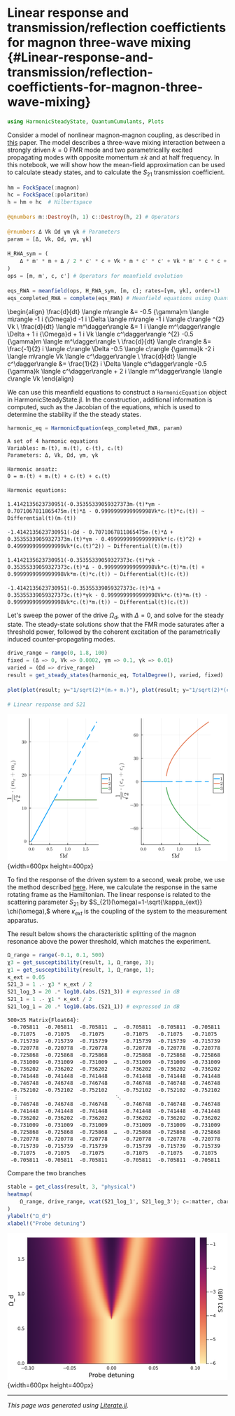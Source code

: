 


# Linear response and transmission/reflection coeffictients for magnon three-wave mixing {#Linear-response-and-transmission/reflection-coeffictients-for-magnon-three-wave-mixing}

```julia
using HarmonicSteadyState, QuantumCumulants, Plots
```


Consider a model of nonlinear magnon-magnon coupling, as described in [this](https://arxiv.org/abs/2506.11527) paper. The model describes  a three-wave mixing interaction between a strongly driven $k=0$ FMR mode and two parametricallly excited propagating modes with opposite momentum $\pm k$ and at half frequency. In this notebook, we will show how the mean-field approximation can be used to calculate steady states, and to calculate the $S_{21}$ transmission coefficient.

```julia
hm = FockSpace(:magnon)
hc = FockSpace(:polariton)
h = hm ⊗ hc  # Hilbertspace

@qnumbers m::Destroy(h, 1) c::Destroy(h, 2) # Operators

@rnumbers Δ Vk Ωd γm γk # Parameters
param = [Δ, Vk, Ωd, γm, γk]

H_RWA_sym = (
    Δ * m' * m + Δ / 2 * c' * c + Vk * m * c' * c' + Vk * m' * c * c + (Ωd * m + Ωd * m')
)
ops = [m, m', c, c'] # Operators for meanfield evolution

eqs_RWA = meanfield(ops, H_RWA_sym, [m, c]; rates=[γm, γk], order=1)
eqs_completed_RWA = complete(eqs_RWA) # Meanfield equations using QuantumCumulants.jl
```

\begin{align}
\frac{d}{dt} \langle m\rangle  &= -0.5 {\gamma}m \langle m\rangle  -1 i {\Omega}d -1 i \Delta \langle m\rangle  -1 i \langle c\rangle ^{2} Vk \\
\frac{d}{dt} \langle m^\dagger\rangle  &= 1 i \langle m^\dagger\rangle  \Delta + 1 i {\Omega}d + 1 i Vk \langle c^\dagger\rangle ^{2} -0.5 {\gamma}m \langle m^\dagger\rangle  \\
\frac{d}{dt} \langle c\rangle  &= \frac{-1}{2} i \langle c\rangle  \Delta -0.5 \langle c\rangle  {\gamma}k -2 i \langle m\rangle  Vk \langle c^\dagger\rangle  \\
\frac{d}{dt} \langle c^\dagger\rangle  &= \frac{1}{2} i \Delta \langle c^\dagger\rangle  -0.5 {\gamma}k \langle c^\dagger\rangle  + 2 i \langle m^\dagger\rangle  \langle c\rangle  Vk
\end{align}


We can use this meanfield equations to construct a `HarmonicEquation` object in HarmonicSteadyState.jl. In the construction, additional information is computed, such as the Jacobian of the equations, which is used to determine the stability if the the steady states.

```julia
harmonic_eq = HarmonicEquation(eqs_completed_RWA, param)
```


```ansi
A set of 4 harmonic equations
Variables: mᵣ(t), mᵢ(t), cᵣ(t), cᵢ(t)
Parameters: Δ, Vk, Ωd, γm, γk

Harmonic ansatz: 
0 = mᵣ(t) + mᵢ(t) + cᵣ(t) + cᵢ(t)

Harmonic equations:

1.4142135623730951(-0.35355339059327373mᵣ(t)*γm - 0.7071067811865475mᵢ(t)*Δ - 0.9999999999999998Vk*cᵣ(t)*cᵢ(t)) ~ Differential(t)(mᵣ(t))

-1.4142135623730951(-Ωd - 0.7071067811865475mᵣ(t)*Δ + 0.35355339059327373mᵢ(t)*γm - 0.4999999999999999Vk*(cᵣ(t)^2) + 0.4999999999999999Vk*(cᵢ(t)^2)) ~ Differential(t)(mᵢ(t))

1.4142135623730951(-0.35355339059327373cᵣ(t)*γk - 0.35355339059327373cᵢ(t)*Δ - 0.9999999999999998Vk*cᵣ(t)*mᵢ(t) + 0.9999999999999998Vk*mᵣ(t)*cᵢ(t)) ~ Differential(t)(cᵣ(t))

-1.4142135623730951(-0.35355339059327373cᵣ(t)*Δ + 0.35355339059327373cᵢ(t)*γk - 0.9999999999999998Vk*cᵣ(t)*mᵣ(t) - 0.9999999999999998Vk*cᵢ(t)*mᵢ(t)) ~ Differential(t)(cᵢ(t))

```


Let&#39;s sweep the power of the drive $\Omega_d$, with $\Delta=0$, and solve for the steady state. The steady-state solutions show that the FMR mode saturates after a threshold power, followed by the coherent excitation of the parametrically induced counter-propagating modes.

```julia
drive_range = range(0, 1.8, 100)
fixed = (Δ => 0, Vk => 0.0002, γm => 0.1, γk => 0.01)
varied = (Ωd => drive_range)
result = get_steady_states(harmonic_eq, TotalDegree(), varied, fixed)

plot(plot(result; y="1/sqrt(2)*(mᵣ+ mᵢ)"), plot(result; y="1/sqrt(2)*(cᵣ + cᵢ)"))

# Linear response and S21
```

![](uilcwxq.png){width=600px height=400px}

To find the response of the driven system to a second, weak probe, we use the method described [here](https://quantumengineeredsystems.github.io/HarmonicBalance.jl/stable/background/stability_response#linresp_background). Here, we calculate the response in the same rotating frame as the Hamiltonian. The linear response is related to the scattering parameter $S_{21}$ by $S_{21}(\omega)=1-\sqrt{\kappa_{ext}} \chi(\omega),$ where $\kappa_{ext}$ is the coupling of the system to the measurement apparatus.

The result below shows the characteristic splitting of the magnon resonance above the power threshold, which matches the experiment.

```julia
Ω_range = range(-0.1, 0.1, 500)
χ3 = get_susceptibility(result, 1, Ω_range, 3);
χ1 = get_susceptibility(result, 1, Ω_range, 1);
κ_ext = 0.05
S21_3 = 1 .- χ3 * κ_ext / 2
S21_log_3 = 20 .* log10.(abs.(S21_3)) # expressed in dB
S21_1 = 1 .- χ1 * κ_ext / 2
S21_log_1 = 20 .* log10.(abs.(S21_1)) # expressed in dB
```


```ansi
500×35 Matrix{Float64}:
 -0.705811  -0.705811  -0.705811  …  -0.705811  -0.705811  -0.705811
 -0.71075   -0.71075   -0.71075      -0.71075   -0.71075   -0.71075
 -0.715739  -0.715739  -0.715739     -0.715739  -0.715739  -0.715739
 -0.720778  -0.720778  -0.720778     -0.720778  -0.720778  -0.720778
 -0.725868  -0.725868  -0.725868     -0.725868  -0.725868  -0.725868
 -0.731009  -0.731009  -0.731009  …  -0.731009  -0.731009  -0.731009
 -0.736202  -0.736202  -0.736202     -0.736202  -0.736202  -0.736202
 -0.741448  -0.741448  -0.741448     -0.741448  -0.741448  -0.741448
 -0.746748  -0.746748  -0.746748     -0.746748  -0.746748  -0.746748
 -0.752102  -0.752102  -0.752102     -0.752102  -0.752102  -0.752102
  ⋮                               ⋱                        
 -0.746748  -0.746748  -0.746748     -0.746748  -0.746748  -0.746748
 -0.741448  -0.741448  -0.741448     -0.741448  -0.741448  -0.741448
 -0.736202  -0.736202  -0.736202     -0.736202  -0.736202  -0.736202
 -0.731009  -0.731009  -0.731009     -0.731009  -0.731009  -0.731009
 -0.725868  -0.725868  -0.725868  …  -0.725868  -0.725868  -0.725868
 -0.720778  -0.720778  -0.720778     -0.720778  -0.720778  -0.720778
 -0.715739  -0.715739  -0.715739     -0.715739  -0.715739  -0.715739
 -0.71075   -0.71075   -0.71075      -0.71075   -0.71075   -0.71075
 -0.705811  -0.705811  -0.705811     -0.705811  -0.705811  -0.705811
```


Compare the two branches

```julia
stable = get_class(result, 3, "physical")
heatmap(
    Ω_range, drive_range, vcat(S21_log_1', S21_log_3'); c=:matter, cbar_title="S21 (dB)"
)
ylabel!("Ω_d")
xlabel!("Probe detuning")
```

![](jicvpgx.png){width=600px height=400px}


---


_This page was generated using [Literate.jl](https://github.com/fredrikekre/Literate.jl)._
